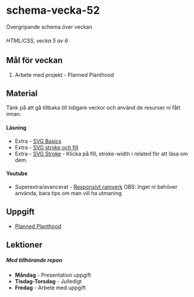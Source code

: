 # schema-vecka-52
Övergripande schema över veckan

###### HTML/CSS, vecka 5 av 6

## Mål för veckan
1. Arbete med projekt - Planned Planthood

## Material
Tänk på att gå tillbaka till tidigare veckor och använd de resurser ni fått innan.

#### Läsning
* Extra - [SVG Basics](https://css-tricks.com/using-svg/)
* Extra - [SVG stroke och fill](https://vanseodesign.com/web-design/svg-fill-stroke/)
* Extra - [SVG Stroke](https://css-tricks.com/almanac/properties/s/stroke/) - Klicka på fill, stroke-width i related för att läsa om dem.

#### Youtube
* Superextra/avancerat - [Responsivt ramverk](https://www.youtube.com/watch?v=c13gpBrnGEw) OBS: Inget ni behöver använda, bara tips om man vill ha utmaning

## Uppgift
* [Planned Planthood](https://github.com/Robert-Lexicon/Uppgift-PlannedPlanthood/blob/main/README.md)

## Lektioner
##### Med tillhörande repon
* **Måndag** - Presentation uppgift
* **Tisdag-Torsdag** - Julledigt
* **Fredag** - Arbete med uppgift
